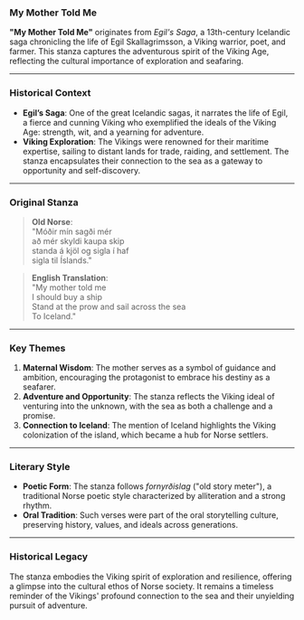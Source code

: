 ### My Mother Told Me

**"My Mother Told Me"** originates from *Egil's Saga*, a 13th-century Icelandic saga chronicling the life of Egil Skallagrimsson, a Viking warrior, poet, and farmer. This stanza captures the adventurous spirit of the Viking Age, reflecting the cultural importance of exploration and seafaring.

---

### Historical Context

- **Egil’s Saga**: One of the great Icelandic sagas, it narrates the life of Egil, a fierce and cunning Viking who exemplified the ideals of the Viking Age: strength, wit, and a yearning for adventure.
- **Viking Exploration**: The Vikings were renowned for their maritime expertise, sailing to distant lands for trade, raiding, and settlement. The stanza encapsulates their connection to the sea as a gateway to opportunity and self-discovery.

---

### Original Stanza

> **Old Norse**:  
> "Móðir mín sagði mér  
> að mér skyldi kaupa skip  
> standa á kjöl og sigla í haf  
> sigla til Íslands."  

> **English Translation**:  
> "My mother told me  
> I should buy a ship  
> Stand at the prow and sail across the sea  
> To Iceland."

---

### Key Themes

1. **Maternal Wisdom**: The mother serves as a symbol of guidance and ambition, encouraging the protagonist to embrace his destiny as a seafarer.
2. **Adventure and Opportunity**: The stanza reflects the Viking ideal of venturing into the unknown, with the sea as both a challenge and a promise.
3. **Connection to Iceland**: The mention of Iceland highlights the Viking colonization of the island, which became a hub for Norse settlers.

---

### Literary Style

- **Poetic Form**: The stanza follows *fornyrðislag* ("old story meter"), a traditional Norse poetic style characterized by alliteration and a strong rhythm.
- **Oral Tradition**: Such verses were part of the oral storytelling culture, preserving history, values, and ideals across generations.

---

### Historical Legacy

The stanza embodies the Viking spirit of exploration and resilience, offering a glimpse into the cultural ethos of Norse society. It remains a timeless reminder of the Vikings' profound connection to the sea and their unyielding pursuit of adventure.